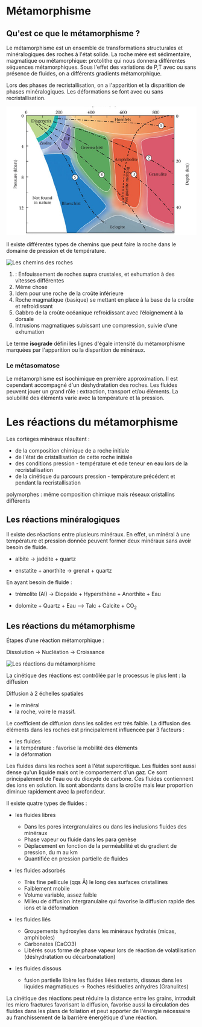 # Métamorphisme

## Qu'est ce que le métamorphisme ?

Le métamorphisme est un ensemble de transformations structurales et minéralogiques des roches à l'état solide. La roche mère est sédimentaire, magmatique ou métamorphique: protolithe qui nous donnera différentes séquences métamorphiques. Sous l'effet des variations de P,T avec ou sans présence de fluides, on a différents gradients métamorphique.

Lors des phases de recristallisation, on a l'apparition et la disparition de phases minéralogiques. Les déformations se font avec ou sans recristallisation.

![Domaine pression et température](Images/domainepressiontempérature.PNG)

Il existe différentes types de chemins que peut faire la roche dans le domaine de pression et de température.

![Les chemins des roches](Images/leschemins.PNG)

1. : Enfouissement de roches supra crustales,
et exhumation à des vitesses
différentes
2. Même chose
3. Idem pour une roche de la croûte inférieure
4. Roche magmatique (basique) se mettant en
place à la base de la croûte et refroidissant
5. Gabbro de la croûte océanique refroidissant
avec l’éloignement à la dorsale
6. Intrusions magmatiques subissant une
compression, suivie d’une exhumation

Le terme **isograde** défini les lignes d'égale intensité du métamorphisme marquées par l'apparition ou la disparition de minéraux.

### Le métasomatose

Le métamorphisme est isochimique en première approximation. Il est cependant accompagné d'un déshydratation des roches. Les fluides peuvent jouer un grand rôle : extraction, transport et/ou éléments. La solubilité des éléments varie avec la température et la pression.

# Les réactions du métamorphisme

Les cortèges minéraux résultent :

* de la composition chimique de a roche initiale
* de l'état de cristallisation de cette roche initiale 
* des conditions pression - température et ede teneur en eau lors de la recristallisation 
* de la cinétique du parcours pression - température précédent et pendant la recristallisation

polymorphes : même composition chimique mais réseaux cristallins différents

## Les réactions minéralogiques 

Il existe des réactions entre plusieurs minéraux. En effet, un minéral à une température et pression donnée peuvent former deux minéraux sans avoir besoin de fluide.

* albite → jadéite + quartz

* enstatite + anorthite → grenat + quartz

En ayant besoin de fluide : 

* trémolite (Al) → Diopside + Hypersthène + Anorthite + Eau

* dolomite + Quartz + Eau --> Talc + Calcite + CO<sub>2</sub>

## Les réactions du métamorphisme

Étapes d’une réaction métamorphique :

Dissolution → Nucléation → Croissance

![Les réactions du métamorphisme](Images/reactionmetamorphisme.PNG)

La cinétique des réactions est contrôlée par le processus le plus lent : la diffusion

Diffusion à 2 échelles spatiales

- le minéral
- la roche, voire le massif.

Le coefficient de diffusion dans les solides est très faible. La diffusion des éléments dans les roches est principalement influencée par 3 facteurs :

- les fluides
- la température : favorise la mobilité des éléments
- la déformation

Les fluides dans les roches sont à l'état supercritique. Les fluides sont aussi dense qu'un liquide mais ont le comportement d'un gaz. Ce sont principalement de l'eau ou du dioxyde de carbone. Ces fluides contiennent des ions en solution. Ils sont abondants dans la croûte mais leur proportion diminue rapidement avec la profondeur.

Il existe quatre types de fluides : 

- les fluides libres
  - Dans les pores intergranulaires ou dans les inclusions fluides des minéraux
  - Phase vapeur ou fluide dans les para genèse
  - Déplacement en fonction de la perméabilité et du gradient de pression, du m au km
  - Quantifiée en pression partielle de fluides

- les fluides adsorbés
  - Très fine pellicule (qqs Å) le long des surfaces cristallines
  - Faiblement mobile
  - Volume variable, assez faible
  - Milieu de diffusion intergranulaire qui favorise la diffusion rapide des ions et la déformation

- les fluides liés
  - Groupements hydroxyles dans les minéraux hydratés (micas, amphiboles)
  - Carbonates (CaCO3)
  - Libérés sous forme de phase vapeur lors de réaction de  volatilisation (déshydratation ou décarbonatation)

- les fluides dissous
    - fusion partielle libère les fluides liées restants, dissous dans les liquides magmatiques → Roches résiduelles anhydres (Granulites)

La cinétique des réactions peut réduire la distance entre les grains, introduit les micro fractures favorisant la diffusion, favorise aussi la circulation des fluides dans les plans de foliation et peut apporter de l'énergie nécessaire au franchissement de la barrière énergétique d'une réaction. 